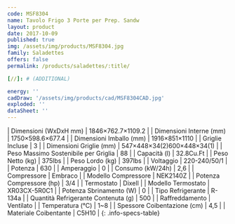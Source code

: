 ```yaml
---
code: MSF8304
name: Tavolo Frigo 3 Porte per Prep. Sandw
layout: product
date: 2017-10-09
published: true
img: /assets/img/products/MSF8304.jpg
family: Saladettes
offers: false
permalink: /products/saladettes/:title/

[//]: # (ADDITIONAL)

energy: ''
cadDraw: '/assets/img/products/cad/MSF8304CAD.jpg'
exploded: ''
dataSheet: ''
---
```



| Dimensioni (WxDxH mm) | 1846×762.7×1109.2 |
| Dimensioni Interne (mm) | 1750×598.6×677.4 |
| Dimensioni Imballo (mm) | 1916×851×1110 |
| Griglie Incluse | 3 |
| Dimensioni Griglie (mm) | 547×448×34(2)600×448×34(1) |
| Peso Massimo Sostenibile per Griglia | 88 |
| Capacità (l) | 32.8Cu.Ft |
| Peso Netto (kg) | 375lbs |
| Peso Lordo (kg) | 397lbs |
| Voltaggio | 220-240/50/1 |
| Potenza | 630 |
| Amperaggio | 0 |
| Consumo (kW/24h) | 2,6 |
| Compressore | Embraco |
| Modello Compressore | NEK2140Z |
| Potenza Compressore (hp) | 3/4 |
| Termostato | Dixell |
| Modello Termostato | XR03CX-5R0C1 |
| Potenza Sbrinamento (W) | 0 |
| Tipo Refrigerante | R-134a |
| Quantità Refrigerante Contenuta (g) | 500 |
| Raffreddamento | Ventilato |
| Temperatura (°C) | 1~8 |
| Spessore Coibentazione (cm) | 4,5 |
| Materiale Coibentante | C5H10 |
{: .info-specs-table}
